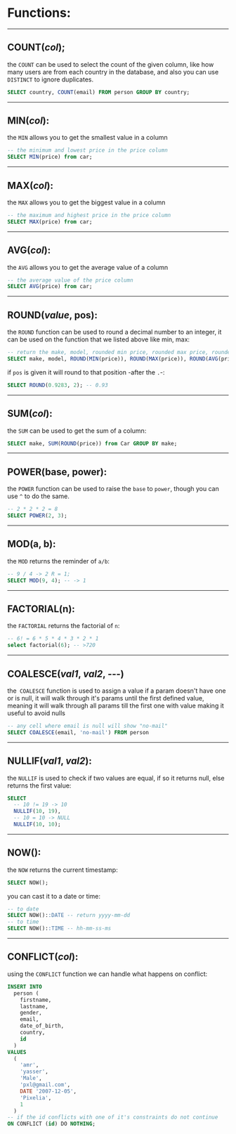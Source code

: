 <!-- @format -->

# Functions:

---

## COUNT(_col_);

the `COUNT` can be used to select the count of the given column, like how many users are from each country in the database, and also you can use `DISTINCT` to ignore duplicates.

```sql
SELECT country, COUNT(email) FROM person GROUP BY country;
```

---

## MIN(_col_):

the `MIN` allows you to get the smallest value in a column

```sql
-- the minimum and lowest price in the price column
SELECT MIN(price) from car;
```

---

## MAX(_col_):

the `MAX` allows you to get the biggest value in a column

```sql
-- the maximum and highest price in the price column
SELECT MAX(price) from car;
```

---

## AVG(_col_):

the `AVG` allows you to get the average value of a column

```sql
-- the average value of the price column
SELECT AVG(price) from car;
```

---

## ROUND(_value_, pos):

the `ROUND` function can be used to round a decimal number to an integer, it can be used on the function that we listed above like min, max:

```sql
-- return the make, model, rounded min price, rounded max price, rounded average
SELECT make, model, ROUND(MIN(price)), ROUND(MAX(price)), ROUND(AVG(price)) FROM car GROUP BY make, model;
```

if `pos` is given it will round to that position -after the `.`-:

```sql
SELECT ROUND(0.9283, 2); -- 0.93
```

---

## SUM(_col_):

the `SUM` can be used to get the sum of a column:

```sql
SELECT make, SUM(ROUND(price)) from Car GROUP BY make;
```

---

## POWER(base, power):

the `POWER` function can be used to raise the `base` to `power`, though you can use `^` to do the same.

```sql
-- 2 * 2 * 2 = 8
SELECT POWER(2, 3);
```

---

## MOD(a, b):

the `MOD` returns the reminder of `a/b`:

```sql
-- 9 / 4 -> 2 R = 1;
SELECT MOD(9, 4); -- -> 1
```

---

## FACTORIAL(n):

the `FACTORIAL` returns the factorial of `n`:

```sql
-- 6! = 6 * 5 * 4 * 3 * 2 * 1
select factorial(6); -- >720
```

---

## COALESCE(_val1_, _val2_, ---)

the` COALESCE` function is used to assign a value if a param doesn't have one or is null, it will walk through it's params until the first defined value, meaning it will walk through all params till the first one with value making it useful to avoid nulls

```sql
-- any cell where email is null will show "no-mail"
SELECT COALESCE(email, 'no-mail') FROM person
```

---

## NULLIF(_val1_, _val2_):

the `NULLIF` is used to check if two values are equal, if so it returns null, else returns the first value:

```sql
SELECT
  -- 10 != 19 -> 10
  NULLIF(10, 19),
  -- 10 = 10 -> NULL
  NULLIF(10, 10);
```

---

## NOW():

the `NOW` returns the current timestamp:

```sql
SELECT NOW();
```

you can cast it to a date or time:

```sql
-- to date
SELECT NOW()::DATE -- return yyyy-mm-dd
-- to time
SELECT NOW()::TIME -- hh-mm-ss-ms
```

---

## CONFLICT(_col_):

using the `CONFLICT` function we can handle what happens on conflict:

```sql
INSERT INTO
  person (
    firstname,
    lastname,
    gender,
    email,
    date_of_birth,
    country,
    id
  )
VALUES
  (
    'amr',
    'yasser',
    'Male',
    'pxl@gmail.com',
    DATE '2007-12-05',
    'Pixelia',
    1
  )
-- if the id conflicts with one of it's constraints do not continue
ON CONFLICT (id) DO NOTHING;
```
